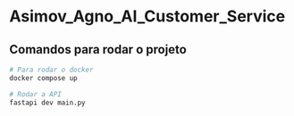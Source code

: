 # Asimov_Agno_AI_Customer_Service

## Comandos para rodar o projeto

```bash
# Para rodar o docker
docker compose up

# Rodar a API
fastapi dev main.py
```
